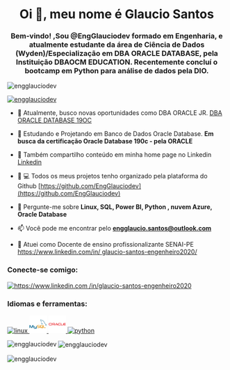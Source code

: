 <h1 align="center">Oi 👋, meu nome é Glaucio Santos</h1>
<h3 align="center">Bem-vindo! ,Sou @EngGlauciodev formado em Engenharia, e atualmente estudante da área de Ciência de Dados (Wyden)/Especialização em DBA ORACLE DATABASE, pela Instituição DBAOCM EDUCATION. Recentemente concluí o bootcamp em Python para análise de dados pela DIO.</h3>

<p align="left"> <img src="https://komarev.com/ghpvc/?username=engglauciodev&label=Profile%20views&color=0e75b6&style =flat" alt="engglauciodev" /> </p>

<p align="left"> <a href="https://github.com/ryo-ma/github-profile-trophy"><img src= "https://github-profile-trophy.vercel.app/?username=engglauciodev" alt="engglauciodev" /></a> </p>

- 🔭 Atualmente, busco novas oportunidades como DBA ORACLE JR. [DBA ORACLE DATABASE 19OC](https://www.hotmart.com/pt-BR/club/dbaocm)

- 🌱 Estudando e Projetando em Banco de Dados Oracle Database. **Em busca da certificação Oracle Database 190c - pela ORACLE**

- 👯 Também compartilho conteúdo em minha home page no Linkedin [Linkedin](https://www.linkedin.com/in/glaucio-santos-engenheiro2020/)

- 👨 ‍💻 Todos os meus projetos tenho organizado pela plataforma do Github [https://github.com/EngGlauciodev](https://github.com/EngGlauciodev)

- 💬 Pergunte-me sobre **Linux, SQL, Power BI, Python , nuvem Azure, Oracle Database**

- 📫 Você pode me encontrar pelo **engglaucio.santos@outlook.com**

- 📄 Atuei como Docente de ensino profissionalizante SENAI-PE [https://www.linkedin.com/in/ glaucio-santos-engenheiro2020/](https://www.linkedin.com/in/glaucio-santos-engenheiro2020/)

<h3 align="left">Conecte-se comigo:</h3>
<p align="left" >
<a href="https://linkedin.com/in/https://www.linkedin.com/in/glaucio-santos-engenheiro2020" target="blank"><img align="center" src=" https://raw.githubusercontent.com/rahuldkjain/github-profile-readme-generator/master/src/images/icons/Social/linked-in-alt.svg" alt="https://www.linkedin.com /in/glaucio-santos-engenheiro2020" height="30" width="40" /></a>
</p>

<h3 align="left">Idiomas e ferramentas:</h3>
<p align="left"> <a href="https://www.linux.org/" target="_blank" rel="noreferrer"> <img src="https://raw.githubusercontent.com/ devicons/devicon/master/icons/linux/linux-original.svg" alt="linux" width="40" height="40"/> </a> <a href="https://www.mysql. com/" target="_blank" rel="noreferrer"> <img src="https://raw.githubusercontent.com/devicons/devicon/master/icons/mysql/mysql-original-wordmark.svg" alt=" mysql" width="40" height="40"/> </a> <a href="https://www.oracle.com/" target="_blank" rel="noreferrer"> <img src=" https://raw.githubusercontent.com/devicons/devicon/master/icons/oracle/oracle-original.svg" alt="oracle" width="40" height="40"/> </a> <a href ="https://www.python.org" target="_blank" rel="noreferrer"> <img src="https://raw.githubusercontent.com/devicons/devicon/master/icons/python/python- original.svg" alt="python" width="40" height="40"/> </a> </p>

<p><img align="left" src="https://github-readme- stats.vercel.app/api/top-langs?username=engglauciodev&show_icons=true&locale=en&layout=compact" alt="engglauciodev" /></p>

<p> <img align="center" src="https: //github-readme-stats.vercel.app/api?username=engglauciodev&show_icons=true&locale=en" alt="engglauciodev" /></p>

<p><img align="center" src="https:// github-readme-streak-stats.herokuapp.com/?user=engglauciodev&" alt="engglauciodev" /></p>






<!---
- 👋 Hi, I’m @EngGlauciodev
- 👀 I’m interested in Development for Data Analytics ...
- 🌱 I’m currently learning Development and Analysis of systems...
- 💞️ I’m looking to collaborate on Alls Dev in Front-end and Back-end ...
- 📫 How to reach me, you can call me in inbox ...


EngGlauciodev/EngGlauciodev is a ✨ special ✨ repository because its `README.md` (this file) appears on your GitHub profile.
You can click the Preview link to take a look at your changes.
--->
